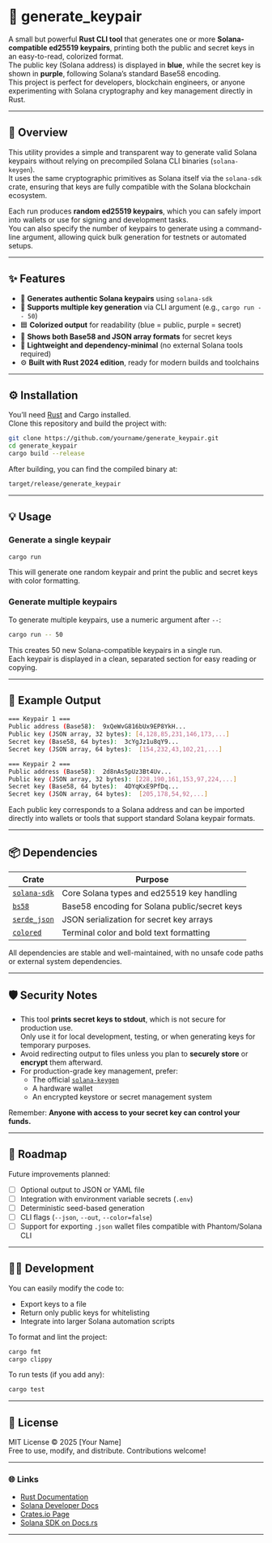 # 🔑 generate_keypair

A small but powerful **Rust CLI tool** that generates one or more **Solana-compatible ed25519 keypairs**, printing both the public and secret keys in an easy-to-read, colorized format.  
The public key (Solana address) is displayed in **blue**, while the secret key is shown in **purple**, following Solana’s standard Base58 encoding.  
This project is perfect for developers, blockchain engineers, or anyone experimenting with Solana cryptography and key management directly in Rust.

---

## 🚀 Overview

This utility provides a simple and transparent way to generate valid Solana keypairs without relying on precompiled Solana CLI binaries (`solana-keygen`).  
It uses the same cryptographic primitives as Solana itself via the `solana-sdk` crate, ensuring that keys are fully compatible with the Solana blockchain ecosystem.  

Each run produces **random ed25519 keypairs**, which you can safely import into wallets or use for signing and development tasks.  
You can also specify the number of keypairs to generate using a command-line argument, allowing quick bulk generation for testnets or automated setups.

---

## ✨ Features

- 🔐 **Generates authentic Solana keypairs** using `solana-sdk`  
- 🧮 **Supports multiple key generation** via CLI argument (e.g., `cargo run -- 50`)
- 🟦 **Colorized output** for readability (blue = public, purple = secret)
- 💾 **Shows both Base58 and JSON array formats** for secret keys  
- 🧰 **Lightweight and dependency-minimal** (no external Solana tools required)
- ⚙️ **Built with Rust 2024 edition**, ready for modern builds and toolchains

---

## ⚙️ Installation

You’ll need [Rust](https://www.rust-lang.org/tools/install) and Cargo installed.  
Clone this repository and build the project with:

```bash
git clone https://github.com/yourname/generate_keypair.git
cd generate_keypair
cargo build --release
```

After building, you can find the compiled binary at:

```bash
target/release/generate_keypair
```

---

## 💡 Usage

### Generate a single keypair

```bash
cargo run
```

This will generate one random keypair and print the public and secret keys with color formatting.

### Generate multiple keypairs

To generate multiple keypairs, use a numeric argument after `--`:

```bash
cargo run -- 50
```

This creates 50 new Solana-compatible keypairs in a single run.  
Each keypair is displayed in a clean, separated section for easy reading or copying.

---

## 🧱 Example Output

```bash
=== Keypair 1 ===
Public address (Base58):  9xQeWvG816bUx9EP8YkH...
Public key (JSON array, 32 bytes): [4,128,85,231,146,173,...]
Secret key (Base58, 64 bytes):  3cYgJz1u8qY9...
Secret key (JSON array, 64 bytes):  [154,232,43,102,21,...]

=== Keypair 2 ===
Public address (Base58):  2d8nAs5pUz3Bt4Uv...
Public key (JSON array, 32 bytes): [228,190,161,153,97,224,...]
Secret key (Base58, 64 bytes):  4DYqKxE9PfDq...
Secret key (JSON array, 64 bytes):  [205,178,54,92,...]
```

Each public key corresponds to a Solana address and can be imported directly into wallets or tools that support standard Solana keypair formats.

---

## 📦 Dependencies

| Crate | Purpose |
|-------|----------|
| [`solana-sdk`](https://docs.rs/solana-sdk/latest/solana_sdk/) | Core Solana types and ed25519 key handling |
| [`bs58`](https://crates.io/crates/bs58) | Base58 encoding for Solana public/secret keys |
| [`serde_json`](https://crates.io/crates/serde_json) | JSON serialization for secret key arrays |
| [`colored`](https://crates.io/crates/colored) | Terminal color and bold text formatting |

All dependencies are stable and well-maintained, with no unsafe code paths or external system dependencies.

---

## 🛡️ Security Notes

- This tool **prints secret keys to stdout**, which is not secure for production use.  
  Only use it for local development, testing, or when generating keys for temporary purposes.
- Avoid redirecting output to files unless you plan to **securely store** or **encrypt** them afterward.
- For production-grade key management, prefer:
  - The official [`solana-keygen`](https://docs.solana.com/cli/usage#solana-keygen)
  - A hardware wallet
  - An encrypted keystore or secret management system

Remember: **Anyone with access to your secret key can control your funds.**

---

## 🧭 Roadmap

Future improvements planned:

- [ ] Optional output to JSON or YAML file  
- [ ] Integration with environment variable secrets (`.env`)  
- [ ] Deterministic seed-based generation  
- [ ] CLI flags (`--json`, `--out`, `--color=false`)  
- [ ] Support for exporting `.json` wallet files compatible with Phantom/Solana CLI  

---

## 🧑‍💻 Development

You can easily modify the code to:

- Export keys to a file
- Return only public keys for whitelisting
- Integrate into larger Solana automation scripts

To format and lint the project:

```bash
cargo fmt
cargo clippy
```

To run tests (if you add any):

```bash
cargo test
```

---

## 🪪 License

MIT License © 2025 [Your Name]  
Free to use, modify, and distribute. Contributions welcome!

---

### 🌐 Links

- [Rust Documentation](https://doc.rust-lang.org/)
- [Solana Developer Docs](https://docs.solana.com/developing/programming-model/overview)
- [Crates.io Page](https://crates.io/)
- [Solana SDK on Docs.rs](https://docs.rs/solana-sdk)

---
